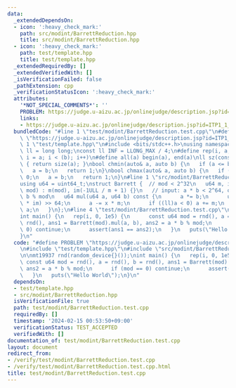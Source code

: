 ```yaml
---
data:
  _extendedDependsOn:
  - icon: ':heavy_check_mark:'
    path: src/modint/BarrettReduction.hpp
    title: src/modint/BarrettReduction.hpp
  - icon: ':heavy_check_mark:'
    path: test/template.hpp
    title: test/template.hpp
  _extendedRequiredBy: []
  _extendedVerifiedWith: []
  _isVerificationFailed: false
  _pathExtension: cpp
  _verificationStatusIcon: ':heavy_check_mark:'
  attributes:
    '*NOT_SPECIAL_COMMENTS*': ''
    PROBLEM: https://judge.u-aizu.ac.jp/onlinejudge/description.jsp?id=ITP1_1_A
    links:
    - https://judge.u-aizu.ac.jp/onlinejudge/description.jsp?id=ITP1_1_A
  bundledCode: "#line 1 \"test/modint/BarrettReduction.test.cpp\"\n#define PROBLEM\
    \ \"https://judge.u-aizu.ac.jp/onlinejudge/description.jsp?id=ITP1_1_A\"\n#line\
    \ 1 \"test/template.hpp\"\n#include <bits/stdc++.h>\nusing namespace std;\nusing\
    \ ll = long long;\nconst ll INF = LLONG_MAX / 4;\n#define rep(i, a, b) for (ll\
    \ i = a; i < (b); i++)\n#define all(a) begin(a), end(a)\nll sz(const auto& a)\
    \ { return size(a); }\nbool chmin(auto& a, auto b) {\n   if (a <= b) return 0;\n\
    \   a = b;\n   return 1;\n}\nbool chmax(auto& a, auto b) {\n   if (a >= b) return\
    \ 0;\n   a = b;\n   return 1;\n}\n#line 1 \"src/modint/BarrettReduction.hpp\"\n\
    using u64 = uint64_t;\nstruct Barrett {  // mod < 2^32\n   u64 m, im;\n   Barrett(u64\
    \ mod) : m(mod), im(-1ULL / m + 1) {}\n   // input: a * b < 2^64, output: a *\
    \ b % mod\n   u64 mul(u64 a, u64 b) const {\n      a *= b;\n      u64 x = ((__uint128_t)a\
    \ * im) >> 64;\n      a -= x * m;\n      if ((ll)a < 0) a += m;\n      return\
    \ a;\n   }\n};\n#line 4 \"test/modint/BarrettReduction.test.cpp\"\n\nmt19937 rnd(random_device{}());\n\
    int main() {\n   rep(i, 0, 1e5) {\n      const u64 mod = rnd(), a = rnd(), b =\
    \ rnd(), ans1 = Barrett(mod).mul(a, b), ans2 = a * b % mod;\n      if (mod ==\
    \ 0) continue;\n      assert(ans1 == ans2);\n   }\n   puts(\"Hello World\");\n\
    }\n"
  code: "#define PROBLEM \"https://judge.u-aizu.ac.jp/onlinejudge/description.jsp?id=ITP1_1_A\"\
    \n#include \"test/template.hpp\"\n#include \"src/modint/BarrettReduction.hpp\"\
    \n\nmt19937 rnd(random_device{}());\nint main() {\n   rep(i, 0, 1e5) {\n     \
    \ const u64 mod = rnd(), a = rnd(), b = rnd(), ans1 = Barrett(mod).mul(a, b),\
    \ ans2 = a * b % mod;\n      if (mod == 0) continue;\n      assert(ans1 == ans2);\n\
    \   }\n   puts(\"Hello World\");\n}\n"
  dependsOn:
  - test/template.hpp
  - src/modint/BarrettReduction.hpp
  isVerificationFile: true
  path: test/modint/BarrettReduction.test.cpp
  requiredBy: []
  timestamp: '2024-02-15 00:53:50+09:00'
  verificationStatus: TEST_ACCEPTED
  verifiedWith: []
documentation_of: test/modint/BarrettReduction.test.cpp
layout: document
redirect_from:
- /verify/test/modint/BarrettReduction.test.cpp
- /verify/test/modint/BarrettReduction.test.cpp.html
title: test/modint/BarrettReduction.test.cpp
---
```


